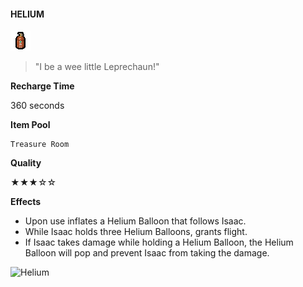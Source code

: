 ﻿#### **HELIUM**
![Helium](/resources/gfx/items/collectibles/helium.png "Helium")

> "I be a wee little Leprechaun!"

**Recharge Time**

360 seconds

**Item Pool**

```
Treasure Room
```

**Quality**

★★★☆☆

**Effects**
- Upon use inflates a Helium Balloon that follows Isaac.
- While Isaac holds three Helium Balloons, grants flight.
- If Isaac takes damage while holding a Helium Balloon, the Helium Balloon will pop and prevent Isaac from taking the damage.

![Helium](/gifs/helium.gif "Helium")
